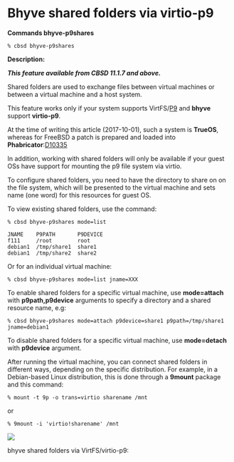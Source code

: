 # Bhyve shared folders via virtio-p9

**Commands bhyve-p9shares**

```
% cbsd bhyve-p9shares
```

**Description:**

***This feature available from **CBSD 11.1.7** and above.***

Shared folders are used to exchange files between virtual machines or between a virtual machine and a host system.

This feature works only if your system supports VirtFS/[P9](https://en.wikipedia.org/wiki/9P_(protocol)) and **bhyve** support **virtio-p9**.

At the time of writing this article (2017-10-01), such a system is **TrueOS**, whereas for FreeBSD a patch is prepared and loaded into **Phabricator**:[D10335](https://reviews.freebsd.org/D10335)

In addition, working with shared folders will only be available if your guest OSs have support for mounting the p9 file system via virtio.

To configure shared folders, you need to have the directory to share on on the file system, which will be presented to the virtual machine and sets name (one word) for this resources for guest OS.

To view existing shared folders, use the command:

```
% cbsd bhyve-p9shares mode=list

JNAME    P9PATH       P9DEVICE
f111     /root        root
debian1  /tmp/share1  share1
debian1  /tmp/share2  share2
```
Or for an individual virtual machine:

```
% cbsd bhyve-p9shares mode=list jname=XXX
```
To enable shared folders for a specific virtual machine, use **mode=attach** with **p9path,p9device** arguments to specify a directory and a shared resource name, e.g:

```
% cbsd bhyve-p9shares mode=attach p9device=share1 p9path=/tmp/share1 jname=debian1
```

To disable shared folders for a specific virtual machine, use **mode=detach** with **p9device** argument.

After running the virtual machine, you can connect shared folders in different ways, depending on the specific distribution. For example, in a Debian-based Linux distribution, this is done through a **9mount** package and this command:

```
% mount -t 9p -o trans=virtio sharename /mnt
```
or

```
% 9mount -i 'virtio!sharename' /mnt
```
![](/img/bhyve-p9fs1.png)

bhyve shared folders via VirtFS/virtio-p9:

<script type="text/javascript" src="https://asciinema.org/a/140432.js" id="asciicast-140432" async></script>
